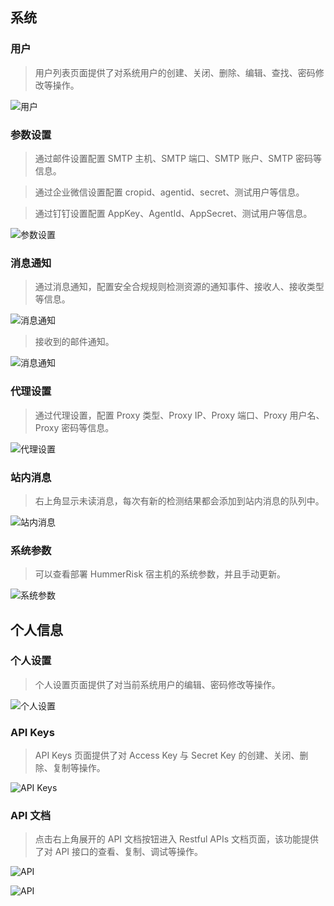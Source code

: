 ## 系统

### 用户

> 用户列表页面提供了对系统用户的创建、关闭、删除、编辑、查找、密码修改等操作。

![用户](../img/user/user.png)

### 参数设置

> 通过邮件设置配置 SMTP 主机、SMTP 端口、SMTP 账户、SMTP 密码等信息。

> 通过企业微信设置配置 cropid、agentid、secret、测试用户等信息。

> 通过钉钉设置配置 AppKey、AgentId、AppSecret、测试用户等信息。

![参数设置](../img/user/param.png)

### 消息通知

> 通过消息通知，配置安全合规规则检测资源的通知事件、接收人、接收类型等信息。

![消息通知](../img/user/notice.png)

> 接收到的邮件通知。

![消息通知](../img/user/email.png)

### 代理设置

> 通过代理设置，配置 Proxy 类型、Proxy IP、Proxy 端口、Proxy 用户名、Proxy 密码等信息。

![代理设置](../img/user/proxy.png)

### 站内消息

> 右上角显示未读消息，每次有新的检测结果都会添加到站内消息的队列中。

![站内消息](../img/user/msg.png)

### 系统参数

> 可以查看部署 HummerRisk 宿主机的系统参数，并且手动更新。

![系统参数](../img/user/sys.png)

## 个人信息

### 个人设置

> 个人设置页面提供了对当前系统用户的编辑、密码修改等操作。

![个人设置](../img/user/personal.png)

### API Keys

> API Keys 页面提供了对 Access Key 与 Secret Key 的创建、关闭、删除、复制等操作。

![API Keys](../img/user/keys.png)

### API 文档

> 点击右上角展开的 API 文档按钮进入 Restful APIs 文档页面，该功能提供了对 API 接口的查看、复制、调试等操作。

![API](../img/user/api.png)

![API](../img/user/api2.png)
